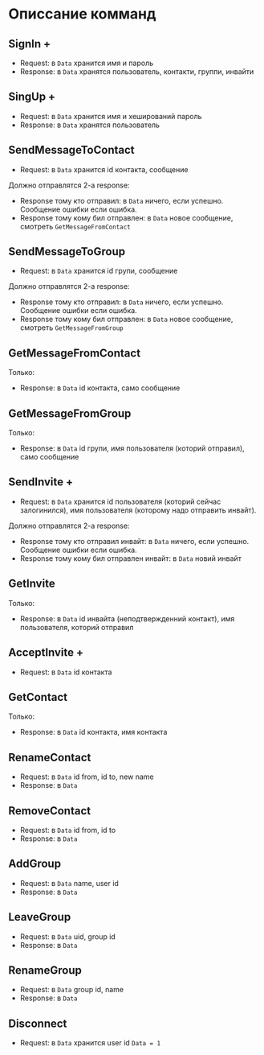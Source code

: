 # Описсание комманд

## SignIn +
- Request: в `Data` хранится имя и пароль
- Response: в `Data` хранятся пользователь, контакти, группи, инвайти


## SingUp +
- Request: в `Data` хранится имя и хеширований пароль
- Response: в `Data` хранятся пользователь


## SendMessageToContact
- Request: в `Data` хранится id контакта, сообщение

Должно отправлятся 2-а response:
- Response тому кто отправил: в `Data` ничего, если успешно. Сообщение ошибки если ошибка.
- Response тому кому бил отправлен: в `Data` новое сообщение, смотреть `GetMessageFromContact`


## SendMessageToGroup
- Request: в `Data` хранится id групи, сообщение

Должно отправлятся 2-а response:
- Response тому кто отправил: в `Data` ничего, если успешно. Сообщение ошибки если ошибка.
- Response тому кому бил отправлен: в `Data` новое сообщение, смотреть `GetMessageFromGroup`


## GetMessageFromContact
Только:
- Response: в `Data` id контакта, само сообщение


## GetMessageFromGroup
Только:
- Response: в `Data` id групи, имя пользователя (которий отправил), само сообщение


## SendInvite +
- Request: в `Data` хранится id пользователя (которий сейчас залогинился), имя пользователя (которому надо отправить инвайт).

Должно отправлятся 2-а response:
- Response тому кто отправил инвайт: в `Data` ничего, если успешно. Сообщение ошибки если ошибка.
- Response тому кому бил отправлен инвайт: в `Data` новий инвайт


## GetInvite
Только:
- Response: в `Data` id инвайта (неподтвержденний контакт), имя пользователя, которий отправил


## AcceptInvite +
- Request: в `Data` id контакта


## GetContact
Только:
- Response: в `Data` id контакта, имя контакта


## RenameContact
- Request: в `Data` id from, id to, new name
- Response: в `Data` 


## RemoveContact
- Request: в `Data` id from, id to
- Response: в `Data`

## AddGroup
- Request: в `Data` name, user id
- Response: в `Data` 


## LeaveGroup
- Request: в `Data` uid, group id
- Response: в `Data`


## RenameGroup
- Request: в `Data` group id, name
- Response: в `Data` 

## Disconnect
- Request: в `Data` хранится user id
```Data = 1```